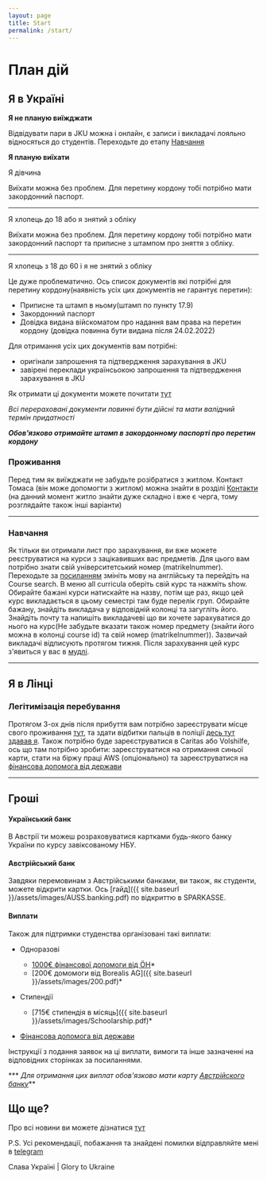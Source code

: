 ```yaml
---
layout: page
title: Start
permalink: /start/
---
```


# План дій
## Я в Україні
 
**Я не планую виїжджати**

Відвідувати пари в JKU можна і онлайн, є записи і викладачі лояльно відносяться до студентів.
Переходьте до етапу [Навчання](#навчання)


**Я планую виїхати**


Я дівчина

Виїхати можна без проблем. Для перетину кордону тобі потрібно мати закордонний паспорт.

---

Я хлопець до 18 або я знятий з обліку

Виїхати можна без проблем. Для перетину кордону тобі потрібно мати закордонний паспорт та приписне з штампом про зняття з обліку.

---

Я хлопець з 18 до 60 і я не знятий з обліку

Це дуже проблематично. Ось список документів які потрібні для перетину кордону(наявність усіх цих документів не гарантує перетин):
+ Приписне та штамп в ньому(штамп по пункту 17.9)
+ Закордонний паспорт
+ Довідка видана війскоматом про надання вам права на перетин кордону (довідка повинна бути видана після 24.02.2022)

Для отримання усіх цих документів вам потрібні:
+ оригінали запрошення та підтвердження зарахування в JKU
+ завірені переклади українсьокою запрошення та підтвердження зарахування в JKU

Як отримати ці документи можете почитати [тут](https://www.google.com)

*Всі перераховані документи повинні бути дійсні та мати валідний термін придатності*

***Обов'язково отримайте штамп в закордонному паспорті про перетин кордону***

### Проживання 

Перед тим як виїжджати не забудьте розібратися з житлом. Контакт Томаса (він може допомогти з житлом) можна знайти в 
розділі [Контакти](/contacts/) (на данний момент житло знайти дуже складно і вже є черга, тому розглядайте також інші 
варіанти)

---

### Навчання 
Як тільки ви отримали лист про зарахування, ви вже можете реєструватися на курси з зацікавивших вас предметів. Для 
цього вам потрібно знати свій університетський номер (matrikelnummer). 
Переходьте за [посиланням](https://www.kusss.jku.at/kusss/index.action) змініть мову на англійську та перейдіть на 
Course search. В меню аll curricula оберіть свій 
курс та нажміть show. Обирайте бажані курси натискайте на назву, потім ще раз, якщо цей курс викладається в цьому 
семестрі там буде перелік груп. Обирайте бажану, знайдіть викладача у відповідній колонці та загугліть його. Знайдіть 
почту та напишіть викладачеві що ви хочете зарахуватися до нього на курс(Не забудьте вказати також номер предмету
(знайти його можна в колонці course id) та свій номер (matrikelnummer)). Зазвичай викладачі відписують протягом тижня. 
Після зарахування цей курс з'явиться у вас в [мудлі](https://moodle.jku.at/jku/). 

---
## Я в Лінці
### Легітимізація перебування
Протягом 3-ох днів після прибуття вам потрібно зареєструвати місце свого проживання 
[тут](https://maps.app.goo.gl/P8HptmHRN9DXyY4v9), та здати відбитки пальців в 
поліції [десь тут здавав я](https://maps.app.goo.gl/WDWG8tYUEtwA8Z4e7). Також потрібно буде зареєструватися в Caritas 
або Volshilfe, ось що там потрібно зробити: зареєструватися на отримання синьої карти, стати на біржу праці AWS
(опціонально) та зареєструватися на [фінансова допомога від держави](/support/)

---

## Гроші

#### Український банк
В Австрії ти можеш розраховуватися картками будь-якого банку України по курсу завіксованому НБУ.

#### Австрійський банк
Завдяки перемовинам з Австрійськими банками, ви також, як студенти, можете відкрити картки. 
Ось [гайд]({{ site.baseurl }}/assets/images/AUSS.banking.pdf) по відкриттю в SPARKASSE.

#### Виплати
Також для підтримки студенства організовані такі виплати:
+ Одноразові
    + [1000€ фінансової допомоги від ÖH](https://www.oeh.ac.at/soforthilfe)*
    + [200€ домомоги від Borealis AG]({{ site.baseurl }}/assets/images/200.pdf)*

+ Стипендії 
    + [715€ стипендія в місяць]({{ site.baseurl }}/assets/images/Schoolarship.pdf)*

+ [Фінансова допомога від держави](/support/)

Інструкції з подання заявок на ці виплати, вимоги та інше зазначенні на відповідних сторінках за посиланнями. 

*** *Для отримання цих виплат обов'язково мати карту [Австрійского банку](#австрійський-банк)***

## Що ще?
Про всі новини ви можете дізнатися [тут]({{site.baseurl}}/) 

P.S. Усі рекомендації, побажання та знайдені помилки відправляйте мені в [telegram](https://t.me/uss_1701)

Слава Україні | Glory to Ukraine 
